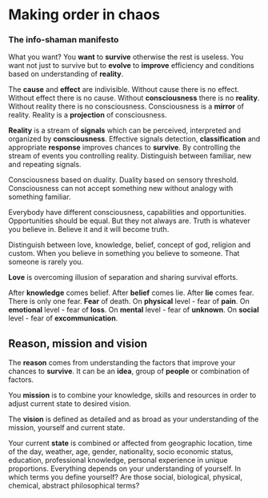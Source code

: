 # Making order in chaos
### The info-shaman manifesto
What you want? 
You **want** to **survive** otherwise the rest is useless. 
You want not just to survive but to **evolve** to  **improve** efficiency and conditions based on understanding of **reality**.

The **cause** and **effect** are indivisible. Without cause there is no effect. Without effect there is no cause. Without **consciousness** there is no **reality**. Without reality there is no consciousness.
Consciousness is a **mirror** of reality. Reality is a **projection** of consciousness.

**Reality** is a stream of **signals** which can be perceived, interpreted and organized by **consciousness**. 
Effective signals detection, **classification** and appropriate **response** improves chances to **survive**. By controlling the stream of events you controlling reality. Distinguish between familiar, new and repeating signals.   

Consciousness based on duality. Duality based on sensory threshold.
Consciousness can not accept something new without analogy with something familiar.

Everybody have different consciousness, capabilities and opportunities. 
Opportunities should be equal. But they not always are.
Truth is whatever you believe in. Believe it and it will become truth.

Distinguish between love, knowledge, belief, concept of god, religion and custom.
When you believe in something you believe to someone. That someone is rarely you.

**Love** is overcoming illusion of separation and sharing survival efforts.

After **knowledge** comes belief. After **belief** comes lie. After **lie** comes fear.
There is only one fear. **Fear** of death. On **physical** level - fear of **pain**. On **emotional** level - fear of **loss**. 
On **mental** level - fear of **unknown**. On **social** level - fear of  **excommunication**.
## Reason, mission and vision 
The **reason** comes from understanding the factors that improve your chances to **survive**.
It can be an **idea**, group of **people** or combination of factors. 

You **mission** is to combine your knowledge, skills and resources in order to adjust current state to desired vision. 

The **vision** is defined as detailed and as broad as your understanding of the mission, yourself and current state. 

Your current **state** is combined or affected from geographic location, time of the day, weather, age, gender,
nationality, socio economic status, education, professional knowledge, personal experience in unique proportions. 
Everything depends on your understanding of yourself. In which terms you define yourself? 
Are those social, biological, physical, chemical, abstract philosophical terms?
